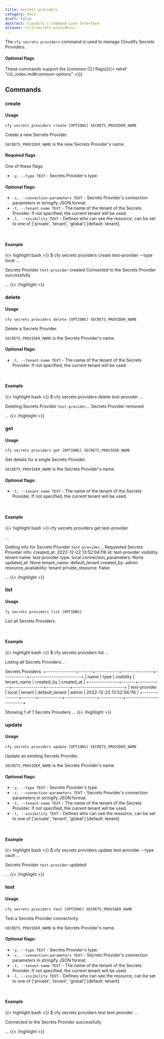 ```yaml
---
title: secrets providers
category: Docs
draft: false
abstract: Cloudify's Command-Line Interface
aliases: /cli/secrets-providers/
---
```


The `cfy secrets providers` command is used to manage Cloudify Secrets Providers.

#### Optional flags
These commands support the [common CLI flags]({{< relref "cli/_index.md#common-options" >}}).

## Commands

### create

#### Usage
`cfy secrets providers create [OPTIONS] SECRETS_PROVIDER_NAME`

Create a new Secrets Provider.

`SECRETS_PROVIDER_NAME` is the new Secrets Provider's name.

#### Required flags

One of these flags:

* `-y, --type TEXT` - Secrets Provider's type.

#### Optional flags:

* `-c, --connection-parameters TEXT` - Secrets Provider's connection parameters in stringify JSON format.
* `-t, --tenant-name TEXT` - The name of the tenant of the Secrets Provider. If not specified, the current tenant will be used.
* `-l, --visibility TEXT` - Defines who can see the resource, can be set to one of ['private', 'tenant', 'global'] [default: tenant].

&nbsp;
#### Example

{{< highlight  bash  >}}
$ cfy secrets providers create test-provider --type local
...

Secrets Provider `test-provider` created
Connected to the Secrets Provider successfully

...
{{< /highlight >}}

### delete

#### Usage
`cfy secrets providers delete [OPTIONS] SECRETS_PROVIDER_NAME`

Delete a Secrets Provider.

`SECRETS_PROVIDER_NAME` is the Secrets Provider's name.

#### Optional flags:

* `-t, --tenant-name TEXT` - The name of the tenant of the Secrets Provider. If not specified, the current tenant will be used.

&nbsp;
#### Example

{{< highlight  bash  >}}
$ cfy secrets providers delete test-provider
...

Deleting Secrets Provider `test-provider`...
Secrets Provider removed

...
{{< /highlight >}}

### get

#### Usage
`cfy secrets providers get [OPTIONS] SECRETS_PROVIDER_NAME`

Get details for a single Secrets Provider.

`SECRETS_PROVIDER_NAME` is the Secrets Provider's name.

#### Optional flags:

* `-t, --tenant-name TEXT` - The name of the tenant of the Secrets Provider. If not specified, the current tenant will be used.


&nbsp;
#### Example

{{< highlight  bash  >}}
cfy secrets providers get test-provider

...

Getting info for Secrets Provider `test-provider`...
Requested Secrets Provider info:
created_at:                2022-12-22 13:52:04.116 
id:                        test-provider
visibility:                tenant
name:                      test-provider
type:                      local
connection_parameters:     None
updated_at:                None
tenant_name:               default_tenant
created_by:                admin
resource_availability:     tenant
private_resource:          False


...
{{< /highlight >}}

### list

#### Usage
`fy secrets providers list [OPTIONS]`

List all Secrets Providers.

&nbsp;
#### Example

{{< highlight  bash  >}}
$ cfy secrets providers list
...

Listing all Secrets Providers...

Secrets Providers:
+---------------+-------+------------+----------------+------------+--------------------------+
|      name     |  type | visibility |  tenant_name   | created_by |        created_at        |
+---------------+-------+------------+----------------+------------+--------------------------+
| test-provider | local |   tenant   | default_tenant |   admin    | 2022-12-22 13:52:04.116  |
+---------------+-------+------------+----------------+------------+--------------------------+

Showing 1 of 1 Secrets Providers
...
{{< /highlight >}}

### update

#### Usage
`cfy secrets providers update [OPTIONS] SECRETS_PROVIDER_NAME`

Update an existing Secrets Provider.

`SECRETS_PROVIDER_NAME` is the Secrets Provider's name.

#### Optional flags:

* `-y, --type TEXT` - Secrets Provider's type.
* `-c, --connection-parameters TEXT` - Secrets Provider's connection parameters in stringify JSON format.
* `-t, --tenant-name TEXT` - The name of the tenant of the Secrets Provider. If not specified, the current tenant will be used.
* `-l, --visibility TEXT` - Defines who can see the resource, can be set to one of ['private', 'tenant', 'global'] [default: tenant].

&nbsp;
#### Example

{{< highlight  bash  >}}
$ cfy secrets providers update test-provider --type vault
...

Secrets Provider `test-provider` updated

...
{{< /highlight >}}


### test

#### Usage
`cfy secrets providers test [OPTIONS] SECRETS_PROVIDER_NAME`

Test a Secrets Provider connectivity.

`SECRETS_PROVIDER_NAME` is the Secrets Provider's name.

#### Optional flags:

* `-y, --type TEXT` - Secrets Provider's type.
* `-c, --connection-parameters TEXT` - Secrets Provider's connection parameters in stringify JSON format.
* `-t, --tenant-name TEXT` - The name of the tenant of the Secrets Provider. If not specified, the current tenant will be used.
* `-l, --visibility TEXT` - Defines who can see the resource, can be set to one of ['private', 'tenant', 'global'] [default: tenant].

&nbsp;
#### Example

{{< highlight  bash  >}}
$ cfy secrets providers test test-provider
...

Connected to the Secrets Provider successfully

...
{{< /highlight >}}
